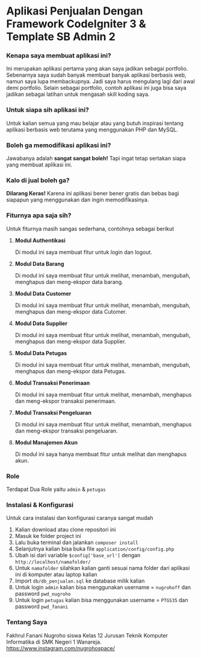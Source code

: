 # Aplikasi Penjualan Dengan Framework CodeIgniter 3 & Template SB Admin 2

### Kenapa saya membuat aplikasi ini?

Ini merupakan aplikasi pertama yang akan saya jadikan sebagai portfolio. Sebenarnya saya sudah banyak membuat banyak aplikasi berbasis web, namun saya lupa membackupnya. Jadi saya harus mengulang lagi dari awal demi portfolio. Selain sebagai portfolio, contoh aplikasi ini juga bisa saya jadikan sebagai latihan untuk mengasah skill koding saya.

### Untuk siapa sih aplikasi ini?

Untuk kalian semua yang mau belajar atau yang butuh inspirasi tentang aplikasi berbasis web terutama yang menggunakan PHP dan MySQL.

### Boleh ga memodifikasi aplikasi ini?

Jawabanya adalah **sangat sangat boleh!** Tapi ingat tetap sertakan siapa yang membuat aplikasi ini. 

### Kalo di jual boleh ga?

**Dilarang Keras!** Karena ini aplikasi bener bener gratis dan bebas bagi siapapun yang menggunakan dan ingin memodifikasinya.

### Fiturnya apa saja sih?
Untuk fiturnya masih sangas sederhana, contohnya sebagai berikut
1. **Modul Authentikasi**
   
   Di modul ini saya membuat fitur untuk login dan logout.
   
2. **Modul Data Barang**
   
   Di modul ini saya membuat fitur untuk melihat, menambah, mengubah, menghapus dan meng-ekspor data barang.
   
3. **Modul Data Customer**

   Di modul ini saya membuat fitur untuk melihat, menambah, mengubah, menghapus dan meng-ekspor data Cutomer.
   
4. **Modul Data Supplier**

   Di modul ini saya membuat fitur untuk melihat, menambah, mengubah, menghapus dan meng-ekspor data Supplier.
   
5. **Modul Data Petugas**

   Di modul ini saya membuat fitur untuk melihat, menambah, mengubah, menghapus dan meng-ekspor data Petugas.
   
6. **Modul Transaksi Penerimaan**

   Di modul ini saya membuat fitur untuk melihat, menambah, menghapus dan meng-ekspor transaksi penerimaan.
   
7. **Modul Transaksi Pengeluaran**

   Di modul ini saya membuat fitur untuk melihat, menambah, menghapus dan meng-ekspor transaksi pengeluaran.

8. **Modul Manajemen Akun**

   Di modul ini saya hanya membuat fitur untuk melihat dan menghapus akun.
	 
### Role
Terdapat Dua Role yaitu `admin` & `petugas`

### Instalasi & Konfigurasi

Untuk cara instalasi dan konfigurasi caranya sangat mudah

1. Kalian download atau clone repositori ini
2. Masuk ke folder project ini
3. Lalu buka terminal dan jalankan `composer install`
4. Selanjutnya kalian bisa buka file `application/config/config.php` 
5. Ubah isi dari variable `$config['base_url']` dengan `http://localhost/namafolder/`
6. Untuk `namafolder` silahkan kalian ganti sesuai nama folder dari aplikasi ini di komputer atau laptop kalian
7. Import `db/db_penjualan.sql` ke database milik kalian
8. Untuk login `admin` kalian bisa menggunakan username = `nugrohoff` dan password `pwd_nugroho`
9. Untuk login `petugas` kalian bisa menggunakan username = `PTGS35` dan password `pwd_fanani`

### Tentang Saya

Fakhrul Fanani Nugroho siswa Kelas 12 Jurusan Teknik Komputer Informatika di SMK Negeri 1 Wanareja. https://www.instagram.com/nugrohospace/
